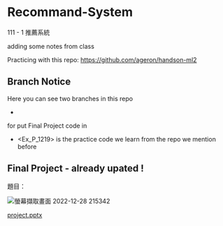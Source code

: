 # Recommand-System
111 - 1 推薦系統

adding some notes from class 

Practicing with this repo: https://github.com/ageron/handson-ml2

## Branch Notice
Here you can see two branches in this repo
- <main> 
for put Final Project code in
- <Ex_P_1219> 
is the practice code we learn from the repo we mention before

## Final Project - already upated !
題目：

![螢幕擷取畫面 2022-12-28 215342](https://user-images.githubusercontent.com/75154678/209822606-83966d46-d8a3-4973-bb05-6b9dac4e67b7.png)

[project.pptx](https://github.com/susansu10/NDHU__Recommand-System/files/10314539/project.pptx)
